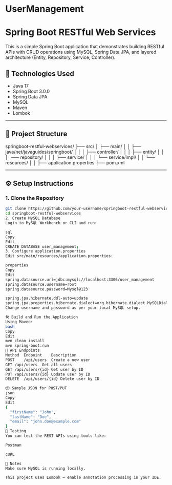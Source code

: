 # UserManagement

# Spring Boot RESTful Web Services

This is a simple Spring Boot application that demonstrates building RESTful APIs with CRUD operations using MySQL, Spring Data JPA, and layered architecture (Entity, Repository, Service, Controller).

## 🚀 Technologies Used

- Java 17
- Spring Boot 3.0.0
- Spring Data JPA
- MySQL
- Maven
- Lombok

---

## 📁 Project Structure

springboot-restful-webservices/
├── src/
│ ├── main/
│ │ ├── java/net/javaguides/springboot/
│ │ │ ├── controller/
│ │ │ ├── entity/
│ │ │ ├── repository/
│ │ │ ├── service/
│ │ │ └── service/impl/
│ │ └── resources/
│ │ ├── application.properties
├── pom.xml


---

## ⚙️ Setup Instructions

### 1. Clone the Repository
```bash
git clone https://github.com/your-username/springboot-restful-webservices.git
cd springboot-restful-webservices
2. Create MySQL Database
Login to MySQL Workbench or CLI and run:

sql
Copy
Edit
CREATE DATABASE user_management;
3. Configure application.properties
Edit src/main/resources/application.properties:

properties
Copy
Edit
spring.datasource.url=jdbc:mysql://localhost:3306/user_management
spring.datasource.username=root
spring.datasource.password=Mysql@123

spring.jpa.hibernate.ddl-auto=update
spring.jpa.properties.hibernate.dialect=org.hibernate.dialect.MySQLDialect
Change username and password as per your local MySQL setup.

🛠 Build and Run the Application
Using Maven:
bash
Copy
Edit
mvn clean install
mvn spring-boot:run
📡 API Endpoints
Method	Endpoint	Description
POST	/api/users	Create a new user
GET	/api/users	Get all users
GET	/api/users/{id}	Get user by ID
PUT	/api/users/{id}	Update user by ID
DELETE	/api/users/{id}	Delete user by ID

📦 Sample JSON for POST/PUT
json
Copy
Edit
{
  "firstName": "John",
  "lastName": "Doe",
  "email": "john.doe@example.com"
}
🧪 Testing
You can test the REST APIs using tools like:

Postman

cURL

📌 Notes
Make sure MySQL is running locally.

This project uses Lombok — enable annotation processing in your IDE.
